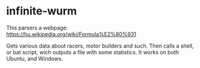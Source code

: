 # infinite-wurm
This parsers a webpage: https://hu.wikipedia.org/wiki/Formula%E2%80%931

Gets various data about racers, motor builders and such.
Then calls a shell, or bat script, wich outputs a file with some statistics.
It works on both Ubuntu, and Windows.
